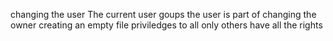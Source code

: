 changing the user
The current user
goups the user is part of
changing the owner
creating an empty file
priviledges to all
only others have all the rights
